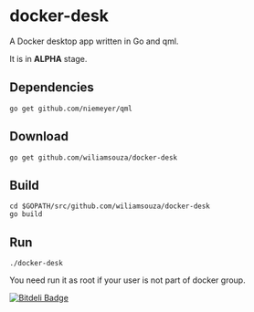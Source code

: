 docker-desk
===========

A Docker desktop app written in Go and qml.

It is in **ALPHA** stage.

Dependencies
------------

```
go get github.com/niemeyer/qml
```

Download
--------

```
go get github.com/wiliamsouza/docker-desk
```

Build
-----

```
cd $GOPATH/src/github.com/wiliamsouza/docker-desk
go build
```

Run
---

```
./docker-desk
```

You need run it as root if your user is not part of docker group.


[![Bitdeli Badge](https://d2weczhvl823v0.cloudfront.net/wiliamsouza/docker-desk/trend.png)](https://bitdeli.com/free "Bitdeli Badge")

